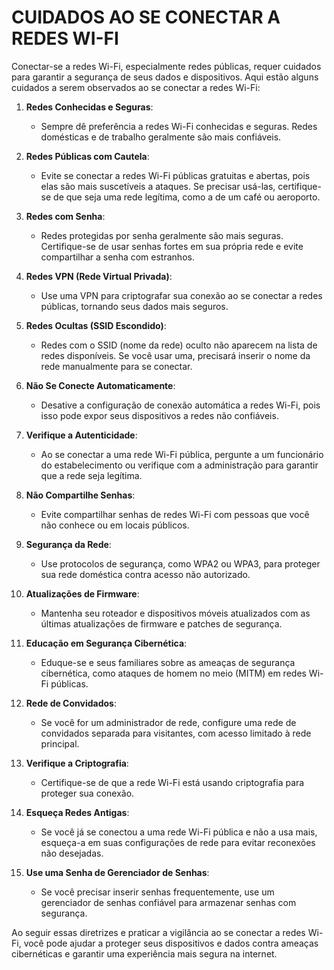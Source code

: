 # CUIDADOS AO SE CONECTAR A REDES WI-FI
Conectar-se a redes Wi-Fi, especialmente redes públicas, requer cuidados para garantir a segurança de seus dados e dispositivos. Aqui estão alguns cuidados a serem observados ao se conectar a redes Wi-Fi:

1. **Redes Conhecidas e Seguras**:
   - Sempre dê preferência a redes Wi-Fi conhecidas e seguras. Redes domésticas e de trabalho geralmente são mais confiáveis.

2. **Redes Públicas com Cautela**:
   - Evite se conectar a redes Wi-Fi públicas gratuitas e abertas, pois elas são mais suscetíveis a ataques. Se precisar usá-las, certifique-se de que seja uma rede legítima, como a de um café ou aeroporto.

3. **Redes com Senha**:
   - Redes protegidas por senha geralmente são mais seguras. Certifique-se de usar senhas fortes em sua própria rede e evite compartilhar a senha com estranhos.

4. **Redes VPN (Rede Virtual Privada)**:
   - Use uma VPN para criptografar sua conexão ao se conectar a redes públicas, tornando seus dados mais seguros.

5. **Redes Ocultas (SSID Escondido)**:
   - Redes com o SSID (nome da rede) oculto não aparecem na lista de redes disponíveis. Se você usar uma, precisará inserir o nome da rede manualmente para se conectar.

6. **Não Se Conecte Automaticamente**:
   - Desative a configuração de conexão automática a redes Wi-Fi, pois isso pode expor seus dispositivos a redes não confiáveis.

7. **Verifique a Autenticidade**:
   - Ao se conectar a uma rede Wi-Fi pública, pergunte a um funcionário do estabelecimento ou verifique com a administração para garantir que a rede seja legítima.

8. **Não Compartilhe Senhas**:
   - Evite compartilhar senhas de redes Wi-Fi com pessoas que você não conhece ou em locais públicos.

9. **Segurança da Rede**:
   - Use protocolos de segurança, como WPA2 ou WPA3, para proteger sua rede doméstica contra acesso não autorizado.

10. **Atualizações de Firmware**:
    - Mantenha seu roteador e dispositivos móveis atualizados com as últimas atualizações de firmware e patches de segurança.

11. **Educação em Segurança Cibernética**:
    - Eduque-se e seus familiares sobre as ameaças de segurança cibernética, como ataques de homem no meio (MITM) em redes Wi-Fi públicas.

12. **Rede de Convidados**:
    - Se você for um administrador de rede, configure uma rede de convidados separada para visitantes, com acesso limitado à rede principal.

13. **Verifique a Criptografia**:
    - Certifique-se de que a rede Wi-Fi está usando criptografia para proteger sua conexão.

14. **Esqueça Redes Antigas**:
    - Se você já se conectou a uma rede Wi-Fi pública e não a usa mais, esqueça-a em suas configurações de rede para evitar reconexões não desejadas.

15. **Use uma Senha de Gerenciador de Senhas**:
    - Se você precisar inserir senhas frequentemente, use um gerenciador de senhas confiável para armazenar senhas com segurança.

Ao seguir essas diretrizes e praticar a vigilância ao se conectar a redes Wi-Fi, você pode ajudar a proteger seus dispositivos e dados contra ameaças cibernéticas e garantir uma experiência mais segura na internet.
